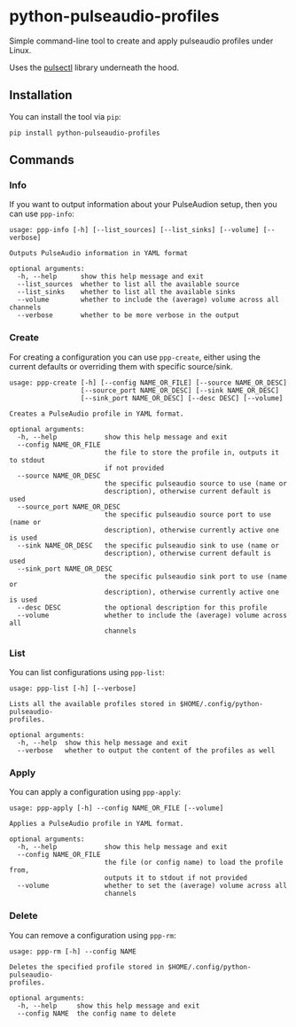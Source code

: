 # python-pulseaudio-profiles
Simple command-line tool to create and apply pulseaudio profiles under Linux.

Uses the [pulsectl](https://github.com/mk-fg/python-pulse-control) library
underneath the hood.

## Installation

You can install the tool via `pip`:

```commandline
pip install python-pulseaudio-profiles
```

## Commands

### Info

If you want to output information about your PulseAudion setup, then you
can use `ppp-info`:

```
usage: ppp-info [-h] [--list_sources] [--list_sinks] [--volume] [--verbose]

Outputs PulseAudio information in YAML format

optional arguments:
  -h, --help      show this help message and exit
  --list_sources  whether to list all the available source
  --list_sinks    whether to list all the available sinks
  --volume        whether to include the (average) volume across all channels
  --verbose       whether to be more verbose in the output
```

### Create

For creating a configuration you can use `ppp-create`, either using the current 
defaults or overriding them with specific source/sink.

```
usage: ppp-create [-h] [--config NAME_OR_FILE] [--source NAME_OR_DESC]
                  [--source_port NAME_OR_DESC] [--sink NAME_OR_DESC]
                  [--sink_port NAME_OR_DESC] [--desc DESC] [--volume]

Creates a PulseAudio profile in YAML format.

optional arguments:
  -h, --help            show this help message and exit
  --config NAME_OR_FILE
                        the file to store the profile in, outputs it to stdout
                        if not provided
  --source NAME_OR_DESC
                        the specific pulseaudio source to use (name or
                        description), otherwise current default is used
  --source_port NAME_OR_DESC
                        the specific pulseaudio source port to use (name or
                        description), otherwise currently active one is used
  --sink NAME_OR_DESC   the specific pulseaudio sink to use (name or
                        description), otherwise current default is used
  --sink_port NAME_OR_DESC
                        the specific pulseaudio sink port to use (name or
                        description), otherwise currently active one is used
  --desc DESC           the optional description for this profile
  --volume              whether to include the (average) volume across all
                        channels
``` 

### List

You can list configurations using `ppp-list`:

```
usage: ppp-list [-h] [--verbose]

Lists all the available profiles stored in $HOME/.config/python-pulseaudio-
profiles.

optional arguments:
  -h, --help  show this help message and exit
  --verbose   whether to output the content of the profiles as well
```

### Apply

You can apply a configuration using `ppp-apply`:

```
usage: ppp-apply [-h] --config NAME_OR_FILE [--volume]

Applies a PulseAudio profile in YAML format.

optional arguments:
  -h, --help            show this help message and exit
  --config NAME_OR_FILE
                        the file (or config name) to load the profile from,
                        outputs it to stdout if not provided
  --volume              whether to set the (average) volume across all
                        channels
```

### Delete

You can remove a configuration using `ppp-rm`:

```
usage: ppp-rm [-h] --config NAME

Deletes the specified profile stored in $HOME/.config/python-pulseaudio-
profiles.

optional arguments:
  -h, --help     show this help message and exit
  --config NAME  the config name to delete
```
